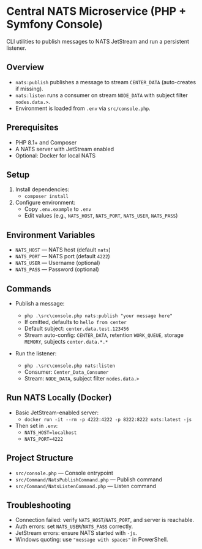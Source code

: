 # Central NATS Microservice (PHP + Symfony Console)

CLI utilities to publish messages to NATS JetStream and run a persistent listener.

## Overview
- `nats:publish` publishes a message to stream `CENTER_DATA` (auto-creates if missing).
- `nats:listen` runs a consumer on stream `NODE_DATA` with subject filter `nodes.data.>`.
- Environment is loaded from `.env` via `src/console.php`.

## Prerequisites
- PHP 8.1+ and Composer
- A NATS server with JetStream enabled
- Optional: Docker for local NATS

## Setup
1. Install dependencies:
   - `composer install`
2. Configure environment:
   - Copy `.env.example` to `.env`
   - Edit values (e.g., `NATS_HOST`, `NATS_PORT`, `NATS_USER`, `NATS_PASS`)

## Environment Variables
- `NATS_HOST` — NATS host (default `nats`)
- `NATS_PORT` — NATS port (default `4222`)
- `NATS_USER` — Username (optional)
- `NATS_PASS` — Password (optional)

## Commands
- Publish a message:
  - `php .\src\console.php nats:publish "your message here"`
  - If omitted, defaults to `hello from center`
  - Default subject: `center.data.test.123456`
  - Stream auto-config: `CENTER_DATA`, retention `WORK_QUEUE`, storage `MEMORY`, subjects `center.data.*.*`

- Run the listener:
  - `php .\src\console.php nats:listen`
  - Consumer: `Center_Data_Consumer`
  - Stream: `NODE_DATA`, subject filter `nodes.data.>`

## Run NATS Locally (Docker)
- Basic JetStream-enabled server:
  - `docker run -it --rm -p 4222:4222 -p 8222:8222 nats:latest -js`
- Then set in `.env`:
  - `NATS_HOST=localhost`
  - `NATS_PORT=4222`

## Project Structure
- `src/console.php` — Console entrypoint
- `src/Command/NatsPublishCommand.php` — Publish command
- `src/Command/NatsListenCommand.php` — Listen command

## Troubleshooting
- Connection failed: verify `NATS_HOST`/`NATS_PORT`, and server is reachable.
- Auth errors: set `NATS_USER`/`NATS_PASS` correctly.
- JetStream errors: ensure NATS started with `-js`.
- Windows quoting: use `"message with spaces"` in PowerShell.